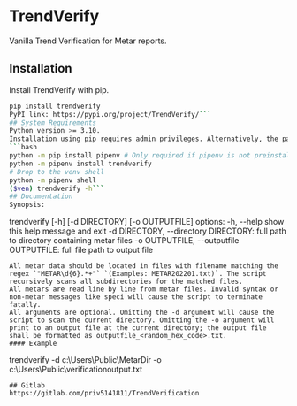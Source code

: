 # TrendVerify
Vanilla Trend Verification for Metar reports.
## Installation
Install TrendVerify with pip.
```bash
pip install trendverify
PyPI link: https://pypi.org/project/TrendVerify/```
## System Requirements
Python version >= 3.10.
Installation using pip requires admin privileges. Alternatively, the package may be installed in a virtual environment without admin privileges. Example:
```bash
python -m pip install pipenv # Only required if pipenv is not preinstalled
python -m pipenv install trendverify
# Drop to the venv shell
python -m pipenv shell
($ven) trendverify -h```
## Documentation
Synopsis:
```
trendverify [-h] [-d DIRECTORY] [-o OUTPUTFILE]
options:
-h, --help            show this help message and exit
-d DIRECTORY, --directory DIRECTORY: full path to directory containing metar files
-o OUTPUTFILE, --outputfile OUTPUTFILE: full file path to output file
```
All metar data should be located in files with filename matching the regex `"METAR\d{6}.*+"` `(Examples: METAR202201.txt)`. The script recursively scans all subdirectories for the matched files.
All metars are read line by line from metar files. Invalid syntax or non-metar messages like speci will cause the script to terminate fatally.
All arguments are optional. Omitting the -d argument will cause the script to scan the current directory. Omitting the -o argument will print to an output file at the current directory; the output file shall be formatted as outputfile_<random_hex_code>.txt.
#### Example
```
trendverify -d c:\Users\Public\MetarDir -o c:\Users\Public\verificationoutput.txt
```
## Gitlab
https://gitlab.com/priv5141811/TrendVerification
